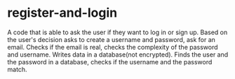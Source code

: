 # register-and-login
A code that is able to ask the user if they want to log in or sign up. Based on the user's decision asks to create a username and password, ask for an email. Checks if the email is real, checks the complexity of the password and username. Writes data in a database(not encrypted). Finds the user and the password in a database, checks if the username and the password match. 

